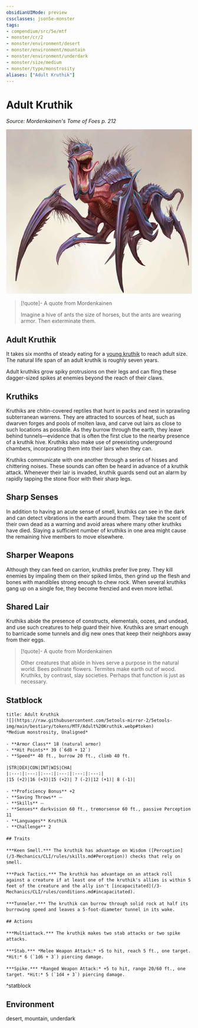 ```yaml
---
obsidianUIMode: preview
cssclasses: json5e-monster
tags:
- compendium/src/5e/mtf
- monster/cr/2
- monster/environment/desert
- monster/environment/mountain
- monster/environment/underdark
- monster/size/medium
- monster/type/monstrosity
aliases: ["Adult Kruthik"]
---
```

# Adult Kruthik
*Source: Mordenkainen's Tome of Foes p. 212*  

![](https://raw.githubusercontent.com/5etools-mirror-2/5etools-img/main/bestiary/MTF/Kruthik.webp#right)  
> [!quote]- A quote from Mordenkainen  
> 
> Imagine a hive of ants the size of horses, but the ants are wearing armor. Then exterminate them.

## Adult Kruthik

It takes six months of steady eating for a [young kruthik](/3-Mechanics/CLI/bestiary/monstrosity/young-kruthik-mtf.md) to reach adult size. The natural life span of an adult kruthik is roughly seven years.

Adult kruthiks grow spiky protrusions on their legs and can fling these dagger-sized spikes at enemies beyond the reach of their claws.

## Kruthiks

Kruthiks are chitin-covered reptiles that hunt in packs and nest in sprawling subterranean warrens. They are attracted to sources of heat, such as dwarven forges and pools of molten lava, and carve out lairs as close to such locations as possible. As they burrow through the earth, they leave behind tunnels—evidence that is often the first clue to the nearby presence of a kruthik hive. Kruthiks also make use of preexisting underground chambers, incorporating them into their lairs when they can.

Kruthiks communicate with one another through a series of hisses and chittering noises. These sounds can often be heard in advance of a kruthik attack. Whenever their lair is invaded, kruthik guards send out an alarm by rapidly tapping the stone floor with their sharp legs.

## Sharp Senses

In addition to having an acute sense of smell, kruthiks can see in the dark and can detect vibrations in the earth around them. They take the scent of their own dead as a warning and avoid areas where many other kruthiks have died. Slaying a sufficient number of kruthiks in one area might cause the remaining hive members to move elsewhere.

## Sharper Weapons

Although they can feed on carrion, kruthiks prefer live prey. They kill enemies by impaling them on their spiked limbs, then grind up the flesh and bones with mandibles strong enough to chew rock. When several kruthiks gang up on a single foe, they become frenzied and even more lethal.

## Shared Lair

Kruthiks abide the presence of constructs, elementals, oozes, and undead, and use such creatures to help guard their hive. Kruthiks are smart enough to barricade some tunnels and dig new ones that keep their neighbors away from their eggs.

> [!quote]- A quote from Mordenkainen  
> 
> Other creatures that abide in hives serve a purpose in the natural world. Bees pollinate flowers. Termites make earth out of wood. Kruthiks, by contrast, slay societies. Perhaps that function is just as necessary.



## Statblock

```ad-statblock
title: Adult Kruthik
![](https://raw.githubusercontent.com/5etools-mirror-2/5etools-img/main/bestiary/tokens/MTF/Adult%20Kruthik.webp#token)
*Medium monstrosity, Unaligned*

- **Armor Class** 18 (natural armor)
- **Hit Points** 39 (`6d8 + 12`) 
- **Speed** 40 ft., burrow 20 ft., climb 40 ft.

|STR|DEX|CON|INT|WIS|CHA|
|:---:|:---:|:---:|:---:|:---:|:---:|
|15 (+2)|16 (+3)|15 (+2)| 7 (-2)|12 (+1)| 8 (-1)|

- **Proficiency Bonus** +2
- **Saving Throws** ⏤
- **Skills** ⏤
- **Senses** darkvision 60 ft., tremorsense 60 ft., passive Perception 11
- **Languages** Kruthik
- **Challenge** 2

## Traits

***Keen Smell.*** The kruthik has advantage on Wisdom ([Perception](/3-Mechanics/CLI/rules/skills.md#Perception)) checks that rely on smell.

***Pack Tactics.*** The kruthik has advantage on an attack roll against a creature if at least one of the kruthik's allies is within 5 feet of the creature and the ally isn't [incapacitated](/3-Mechanics/CLI/rules/conditions.md#incapacitated).

***Tunneler.*** The kruthik can burrow through solid rock at half its burrowing speed and leaves a 5-foot-diameter tunnel in its wake.

## Actions

***Multiattack.*** The kruthik makes two stab attacks or two spike attacks.

***Stab.*** *Melee Weapon Attack:* +5 to hit, reach 5 ft., one target. *Hit:* 6 (`1d6 + 3`) piercing damage.

***Spike.*** *Ranged Weapon Attack:* +5 to hit, range 20/60 ft., one target. *Hit:* 5 (`1d4 + 3`) piercing damage.
```
^statblock

## Environment

desert, mountain, underdark